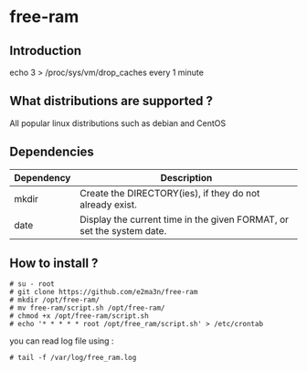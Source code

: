 # free-ram

## Introduction
echo 3 > /proc/sys/vm/drop_caches every 1 minute


## What distributions are supported ?
All popular linux distributions such as debian and CentOS


## Dependencies

| Dependency | Description |
| ---------- | ----------- |
| mkdir      | Create the DIRECTORY(ies), if they do not already exist. |
| date       | Display the current time in the given FORMAT, or set the system date. |


## How to install ?
```
# su - root
# git clone https://github.com/e2ma3n/free-ram
# mkdir /opt/free-ram/
# mv free-ram/script.sh /opt/free-ram/
# chmod +x /opt/free-ram/script.sh
# echo '* * * * * root /opt/free_ram/script.sh' > /etc/crontab
```
you can read log file using :
```
# tail -f /var/log/free_ram.log
```

